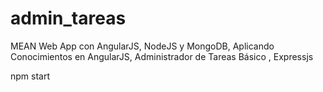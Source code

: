 # admin_tareas
MEAN Web App con AngularJS, NodeJS y MongoDB, Aplicando Conocimientos en AngularJS, Administrador de Tareas Básico , Expressjs


npm start
